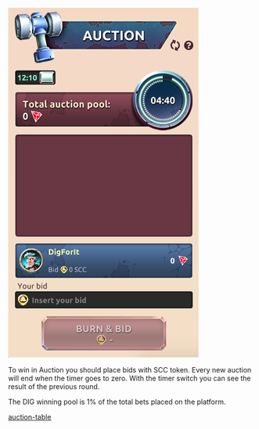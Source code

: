 ![alt text](../_media/auction-screen.png "auction-screen")

To win in Auction you should place bids with SCC token. Every new auction will end when the timer goes to zero. With the timer switch you can see the result of the previous round.

The DIG winning pool is 1% of the total bets placed on the platform.

[auction-table](../_data/auction-table.md ':include')
